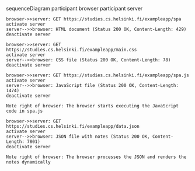 sequenceDiagram
    participant browser
    participant server

    browser->>server: GET https://studies.cs.helsinki.fi/exampleapp/spa
    activate server
    server-->>browser: HTML document (Status 200 OK, Content-Length: 429)
    deactivate server

    browser->>server: GET https://studies.cs.helsinki.fi/exampleapp/main.css
    activate server
    server-->>browser: CSS file (Status 200 OK, Content-Length: 78)
    deactivate server

    browser->>server: GET https://studies.cs.helsinki.fi/exampleapp/spa.js
    activate server
    server-->>browser: JavaScript file (Status 200 OK, Content-Length: 1474)
    deactivate server

    Note right of browser: The browser starts executing the JavaScript code in spa.js

    browser->>server: GET https://studies.cs.helsinki.fi/exampleapp/data.json
    activate server
    server-->>browser: JSON file with notes (Status 200 OK, Content-Length: 7801)
    deactivate server

    Note right of browser: The browser processes the JSON and renders the notes dynamically